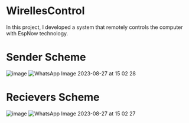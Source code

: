 # WirellesControl
In this project, I developed a system that remotely controls the computer with EspNow technology.
# Sender Scheme
![image](https://github.com/mcskny/WirellesControl/assets/132782511/926f948a-64c5-477d-a220-9994c5004832)
![WhatsApp Image 2023-08-27 at 15 02 28](https://github.com/mcskny/WirellesControl/assets/132782511/5b892779-ba58-45ef-a947-19c6ce182bbd)


# Recievers Scheme
![image](https://github.com/mcskny/WirellesControl/assets/132782511/85e5b1e2-d85c-4798-a501-9c5d3b6190e4)
![WhatsApp Image 2023-08-27 at 15 02 27](https://github.com/mcskny/WirellesControl/assets/132782511/b58f7d48-7ff8-4b51-b450-9934177ea0c1)
